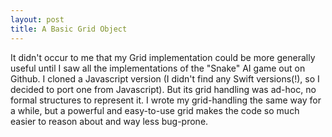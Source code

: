 ```yaml
---
layout: post
title: A Basic Grid Object
---
```

It didn't occur to me that my Grid implementation could be more generally useful
until I saw all the implementations of the "Snake" AI game out on Github. I cloned
a Javascript version (I didn't find any Swift versions(!), so I decided to
port one from Javascript). But its grid handling was ad-hoc, no formal structures
to represent it. I wrote my grid-handling the same way for a while, but a powerful
and easy-to-use grid makes the code so much easier to reason about and way less bug-prone.


